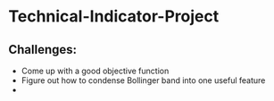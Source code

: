 # Technical-Indicator-Project

## Challenges:

- Come up with a good objective function
- Figure out how to condense Bollinger band into one useful feature
- 
